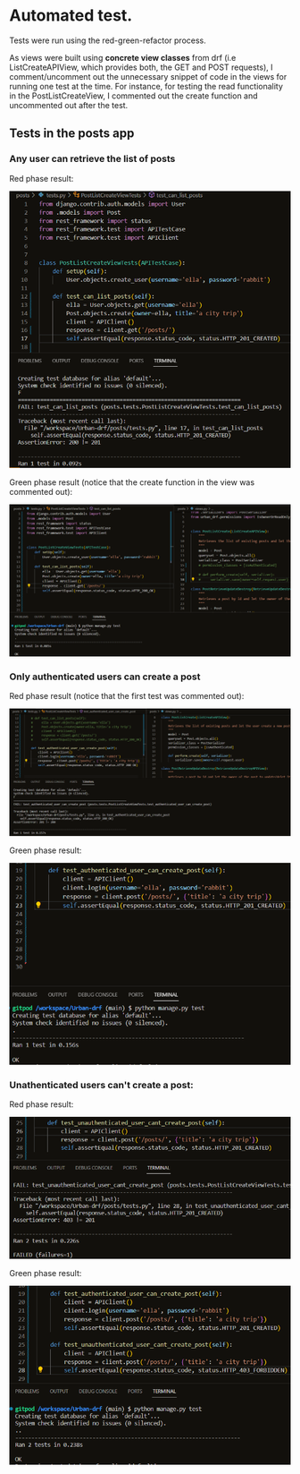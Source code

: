 # Automated test.

Tests were run using the red-green-refactor process.

As views were built using **concrete view classes** from drf (i.e ListCreateAPIView, which provides both, the GET and POST requests), I comment/uncomment out the unnecessary snippet of code in the views for running one test at the time. For instance, for testing the read functionality in the PostListCreateView, I commented out the create function and uncommented out after the test.


## Tests in the posts app

### Any user can retrieve the list of posts

Red phase result:

![test_1](/static/images/test/picture_1.png)

Green phase result (notice that the create function in the view was commented out):

![test_2](/static/images/test/picture_2.png)

### Only authenticated users can create a post

Red phase result (notice that the first test was commented out):

![test_3](/static/images/test/picture_3.png)

Green phase result:

![test_4](/static/images/test/picture_4.png)

### Unathenticated users can't create a post:

Red phase result:

![test_5](/static/images/test/picture_5.png)

Green phase result:

![test_6](/static/images/test/picture_6.png)

